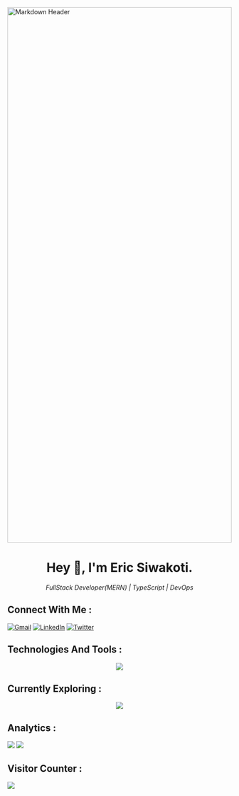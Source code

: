 <p><a href="https://www.youtube.com/watch?v=dQw4w9WgXcQ"><img src="https://media0.giphy.com/media/v1.Y2lkPTc5MGI3NjExOXB3aHpicjA3ODY4cjhwOHRzcnl6dTczY2swZGVyODU3MXo2b2dwcSZlcD12MV9pbnRlcm5hbF9naWZfYnlfaWQmY3Q9Zw/VB0AIV9wwitzN1UICB/giphy.gif" alt="Markdown Header" style="width: 100%; height:30vh"></a></p>

<h1 align="center">Hey 👋, I'm Eric Siwakoti.</h1>
<p align="center"><i>FullStack Developer(MERN) | TypeScript | DevOps</i></p>

## Connect With Me :

[![Gmail](https://img.shields.io/badge/Gmail-red.svg?logo=gmail&logoColor=white)](mailto:bonderic44@gmail.com)
[![LinkedIn](https://img.shields.io/badge/LinkedIn-%230077B5.svg?logo=linkedin&logoColor=white)](https://www.linkedin.com/in/eric-siwakoti) [![Twitter](https://img.shields.io/badge/Twitter-%231DA1F2.svg?logo=Twitter&logoColor=white)](https://twitter.com/EricSiwakoti)

## Technologies And Tools :

<p align="center">
  <a href="https://github.com/EricSiwakoti">
    <img src="https://skillicons.dev/icons?i=bash,bootstrap,css,express,figma,firebase,git,github,graphql,html,js,jest,lua,md,mongodb,neovim,netlify,nextjs,nodejs,postgres,postman,powershell,prisma,react,redis,redux,sass,tailwind,ts,vercel,vite,vscode" />
  </a>
</p>

## Currently Exploring :

<p align="center">
  <a href="https://github.com/EricSiwakoti">
    <img src="https://skillicons.dev/icons?i=aws,docker,grafana,go,kafka,kubernetes,nestjs,nginx,prometheus,rabbitmq" />
  </a>
</p>

## Analytics :

![](https://github-readme-stats.vercel.app/api?username=ericsiwakoti&theme=dark&hide_title=true&hide_border=true&show_icons=true&include_all_commits=true&count_private=true)
![](https://github-readme-stats.vercel.app/api/top-langs/?username=ericsiwakoti&theme=dark&hide_title=false&hide_border=true&include_all_commits=true&count_private=true&layout=compact)

## Visitor Counter :

![](https://profile-counter.glitch.me/{ericsiwakoti}/count.svg)
